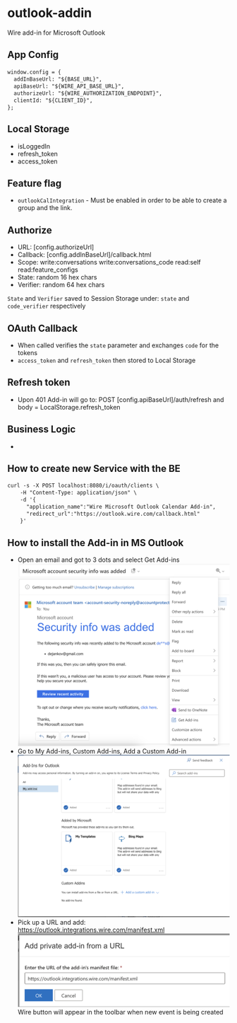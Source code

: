 # outlook-addin

Wire add-in for Microsoft Outlook

## App Config
```
window.config = {
  addInBaseUrl: "${BASE_URL}",
  apiBaseUrl: "${WIRE_API_BASE_URL}",
  authorizeUrl: "${WIRE_AUTHORIZATION_ENDPOINT}",
  clientId: "${CLIENT_ID}",
};
```

## Local Storage
- isLoggedIn
- refresh_token
- access_token

## Feature flag
 - `outlookCalIntegration` - Must be enabled in order to be able to create a group and the link.

## Authorize
- URL: [config.authorizeUrl]
- Callback: [config.addInBaseUrl]/callback.html
- Scope: write:conversations write:conversations_code read:self read:feature_configs
- State: random 16 hex chars
- Verifier: random 64 hex chars

`State` and `Verifier` saved to Session Storage under: `state` and `code_verifier` respectively

## OAuth Callback
- When called verifies the `state` parameter and exchanges `code` for the tokens
- `access_token` and `refresh_token` then stored to Local Storage

## Refresh token
- Upon 401 Add-in will go to: POST [config.apiBaseUrl]/auth/refresh and body = LocalStorage.refresh_token

## Business Logic
- 

## How to create new Service with the BE
```agsl
curl -s -X POST localhost:8080/i/oauth/clients \
    -H "Content-Type: application/json" \
    -d '{
      "application_name":"Wire Microsoft Outlook Calendar Add-in",
      "redirect_url":"https://outlook.wire.com/callback.html" 
    }'
```

## How to install the Add-in in MS Outlook
- Open an email and got to 3 dots and select Get Add-ins
![Step 1](images/step_1.png)
- Go to My Add-ins, Custom Add-ins, Add a Custom Add-in
![Step 2](images/step_2.png)
- Pick up a URL and add: https://outlook.integrations.wire.com/manifest.xml
![Step 3](images/step_3.png)
Wire button will appear in the toolbar when new event is being created